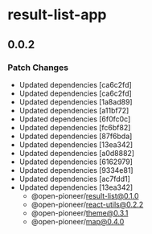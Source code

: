 # result-list-app

## 0.0.2

### Patch Changes

-   Updated dependencies [ca6c2fd]
-   Updated dependencies [ca6c2fd]
-   Updated dependencies [1a8ad89]
-   Updated dependencies [a11bf72]
-   Updated dependencies [6f0fc0c]
-   Updated dependencies [fc6bf82]
-   Updated dependencies [87f6bda]
-   Updated dependencies [13ea342]
-   Updated dependencies [a0d8882]
-   Updated dependencies [6162979]
-   Updated dependencies [9334e81]
-   Updated dependencies [ac7fdd1]
-   Updated dependencies [13ea342]
    -   @open-pioneer/result-list@0.1.0
    -   @open-pioneer/react-utils@0.2.2
    -   @open-pioneer/theme@0.3.1
    -   @open-pioneer/map@0.4.0
